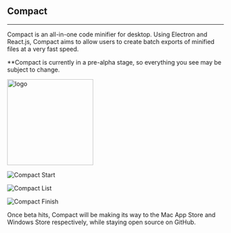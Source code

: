 ## Compact

---

Compact is an all-in-one code minifier for desktop. Using Electron and React.js, Compact aims to allow users to create batch exports of minified files at a very fast speed.

**Compact is currently in a pre-alpha stage, so everything you see may be subject to change.

<img src="https://i.imgur.com/y0O8GTn.jpg" alt="logo" width="200"/>

![Compact Start](https://i.imgur.com/vY23VNb.jpg)

![Compact List](https://i.imgur.com/eGWLpXx.jpg)

![Compact Finish](https://i.imgur.com/f3zo0nX.jpg)

Once beta hits, Compact will be making its way to the Mac App Store and Windows Store respectively, while staying open source on GitHub.